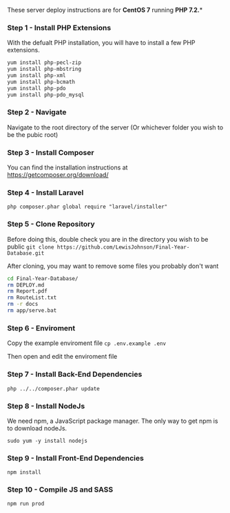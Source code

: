These server deploy instructions are for **CentOS 7** running **PHP 7.2.***

### Step 1 - Install PHP Extensions
With the defualt PHP installation, you will have to install a few PHP extensions.

```bash
yum install php-pecl-zip
yum install php-mbstring
yum install php-xml
yum install php-bcmath
yum install php-pdo
yum install php-pdo_mysql
```

### Step 2 - Navigate
Navigate to the root directory of the server (Or whichever folder you wish to be the pubic root)

### Step 3 - Install Composer
You can find the installation instructions at https://getcomposer.org/download/

### Step 4 - Install Laravel
`php composer.phar global require "laravel/installer"`

### Step 5 - Clone Repository
Before doing this, double check you are in the directory you wish to be public
`git clone https://github.com/LewisJohnson/Final-Year-Database.git`

After cloning, you may want to remove some files you probably don't want

```bash
cd Final-Year-Database/
rm DEPLOY.md
rm Report.pdf
rm RouteList.txt
rm -r docs
rm app/serve.bat
```

### Step 6 - Enviroment
Copy the example enviroment file
`cp .env.example .env`

Then open and edit the enviroment file

### Step 7 - Install Back-End Dependencies
`php ../../composer.phar update`

### Step 8 - Install NodeJs
We need npm, a JavaScript package manager.
The only way to get npm is to download nodeJs.

`sudo yum -y install nodejs`

### Step 9 - Install Front-End Dependencies
`npm install`

### Step 10 - Compile JS and SASS
`npm run prod`
